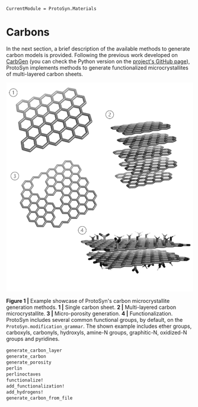 ```@meta
CurrentModule = ProtoSyn.Materials
```

# Carbons

In the next section, a brief description of the available methods to generate carbon models is provided. Following the previous work developed on [CarbGen](https://floating-falls-70853.herokuapp.com/) (you can check the Python version on the [project's GitHub page](https://github.com/JosePereiraUA/CarbGen.py)), ProtoSyn implements methods to generate functionalized microcrystallites of multi-layered carbon sheets.

![ProtoSyn Carbons](../../../assets/ProtoSyn-carbons.png)

**Figure 1 |** Example showcase of ProtoSyn's carbon microcrystallite generation methods. **1 |** Single carbon sheet. **2 |** Multi-layered carbon microcrystallite. **3 |** Micro-porosity generation. **4 |** Functionalization. ProtoSyn includes several common functional groups, by default, on the `ProtoSyn.modification_grammar`. The shown example includes ether groups, carboxyls, carbonyls, hydroxyls, amine-N groups, graphitic-N, oxidized-N groups and pyridines.

```@docs
generate_carbon_layer
generate_carbon
generate_porosity
perlin
perlinoctaves
functionalize!
add_functionalization!
add_hydrogens!
generate_carbon_from_file
```